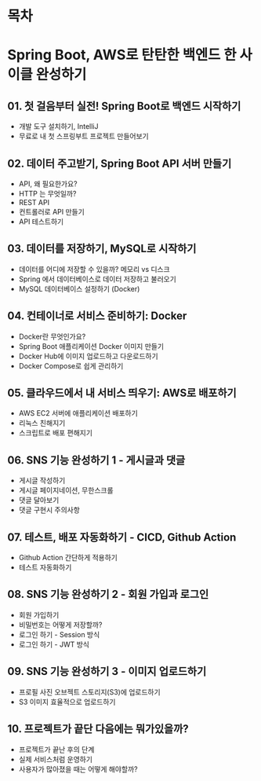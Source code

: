 # 목차

# Spring Boot, AWS로 탄탄한 백엔드 한 사이클 완성하기



## 01. 첫 걸음부터 실전! Spring Boot로 백엔드 시작하기

- 개발 도구 설치하기, IntelliJ
- 무료로 내 첫 스프링부트 프로젝트 만들어보기

## 02. 데이터 주고받기, Spring Boot API 서버 만들기
- API, 왜 필요한가요?
- HTTP 는 무엇일까?
- REST API
- 컨트롤러로 API 만들기
- API 테스트하기

## 03. 데이터를 저장하기, MySQL로 시작하기
- 데이터를 어디에 저장할 수 있을까? 메모리 vs 디스크
- Spring 에서 데이터베이스로 데이터 저장하고 불러오기
- MySQL 데이터베이스 설정하기 (Docker)

## 04. 컨테이너로 서비스 준비하기: Docker
- Docker란 무엇인가요?
- Spring Boot 애플리케이션 Docker 이미지 만들기
- Docker Hub에 이미지 업로드하고 다운로드하기
- Docker Compose로 쉽게 관리하기

## 05. 클라우드에서 내 서비스 띄우기: AWS로 배포하기
- AWS EC2 서버에 애플리케이션 배포하기
- 리눅스 친해지기
- 스크립트로 배포 편해지기

## 06. SNS 기능 완성하기 1 - 게시글과 댓글
- 게시글 작성하기
- 게시글 페이지네이션, 무한스크롤
- 댓글 달아보기
- 댓글 구현시 주의사항

## 07. 테스트, 배포 자동화하기 - CICD, Github Action
- Github Action 간단하게 적용하기
- 테스트 자동화하기

## 08. SNS 기능 완성하기 2 - 회원 가입과 로그인
- 회원 가입하기
- 비밀번호는 어떻게 저장할까?
- 로그인 하기 - Session 방식
- 로그인 하기 - JWT 방식

## 09. SNS 기능 완성하기 3 - 이미지 업로드하기
- 프로필 사진 오브젝트 스토리지(S3)에 업로드하기
- S3 이미지 효율적으로 업로드하기

## 10. 프로젝트가 끝단 다음에는 뭐가있을까?
- 프로젝트가 끝난 후의 단계
- 실제 서비스처럼 운영하기
- 사용자가 많아졌을 때는 어떻게 해야할까? 